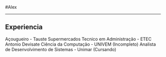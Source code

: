 #Alex

---

## Experiencia

Açougueiro - Tauste Supermercados
Tecnico em Administração - ETEC Antonio Devisate
Ciência da Computação - UNIVEM (Incompleto)
Analista de Desenvolvimento de Sistemas - Unimar (Cursando)